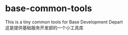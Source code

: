 # base-common-tools
This is a tiny common tools for Base Development Depart     
这是提供基础服务开发部的一个小工具库
